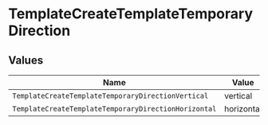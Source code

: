 # TemplateCreateTemplateTemporaryDirection


## Values

| Name                                                 | Value                                                |
| ---------------------------------------------------- | ---------------------------------------------------- |
| `TemplateCreateTemplateTemporaryDirectionVertical`   | vertical                                             |
| `TemplateCreateTemplateTemporaryDirectionHorizontal` | horizontal                                           |